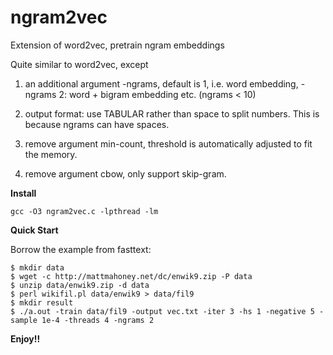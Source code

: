 # ngram2vec
Extension of word2vec, pretrain ngram embeddings


Quite similar to word2vec, except 

1. an additional argument -ngrams, default is 1, i.e. word embedding, -ngrams 2: word + bigram embedding etc. (ngrams < 10)

2. output format: use TABULAR rather than space to split numbers. This is because ngrams can have spaces. 

3. remove argument min-count, threshold is automatically adjusted to fit the memory.

4. remove argument cbow, only support skip-gram.

**Install**

```gcc -O3 ngram2vec.c -lpthread -lm```

**Quick Start**

Borrow the example from fasttext:

```
$ mkdir data
$ wget -c http://mattmahoney.net/dc/enwik9.zip -P data
$ unzip data/enwik9.zip -d data
$ perl wikifil.pl data/enwik9 > data/fil9
$ mkdir result
$ ./a.out -train data/fil9 -output vec.txt -iter 3 -hs 1 -negative 5 -sample 1e-4 -threads 4 -ngrams 2
```

**Enjoy!!**
